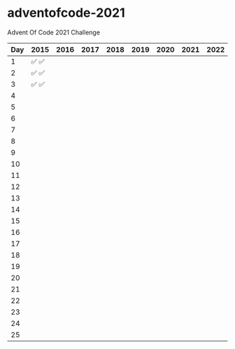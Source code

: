 # adventofcode-2021

Advent Of Code 2021 Challenge

| Day | 2015  | 2016 | 2017 | 2018 | 2019 | 2020 | 2021 | 2022 |
| --- | ----- | ---- | ---- | ---- | ---- | ---- | ---- | ---- |
| 1   | ✅ ✅ |      |      |      |      |      |      |      |
| 2   | ✅ ✅ |      |      |      |      |      |      |      |
| 3   | ✅ ✅ |      |      |      |      |      |      |      |
| 4   |       |      |      |      |      |      |      |      |
| 5   |       |      |      |      |      |      |      |      |
| 6   |       |      |      |      |      |      |      |      |
| 7   |       |      |      |      |      |      |      |      |
| 8   |       |      |      |      |      |      |      |      |
| 9   |       |      |      |      |      |      |      |      |
| 10  |       |      |      |      |      |      |      |      |
| 11  |       |      |      |      |      |      |      |      |
| 12  |       |      |      |      |      |      |      |      |
| 13  |       |      |      |      |      |      |      |      |
| 14  |       |      |      |      |      |      |      |      |
| 15  |       |      |      |      |      |      |      |      |
| 16  |       |      |      |      |      |      |      |      |
| 17  |       |      |      |      |      |      |      |      |
| 18  |       |      |      |      |      |      |      |      |
| 19  |       |      |      |      |      |      |      |      |
| 20  |       |      |      |      |      |      |      |      |
| 21  |       |      |      |      |      |      |      |      |
| 22  |       |      |      |      |      |      |      |      |
| 23  |       |      |      |      |      |      |      |      |
| 24  |       |      |      |      |      |      |      |      |
| 25  |       |      |      |      |      |      |      |      |
